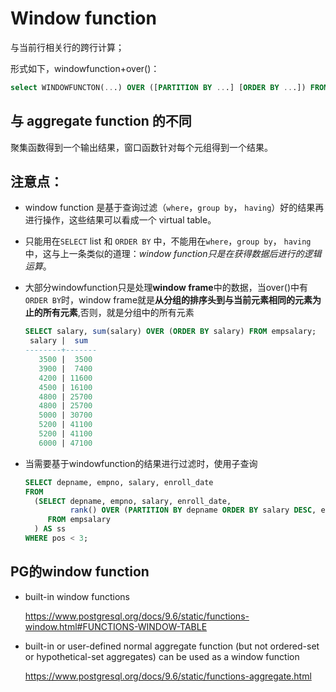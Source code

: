 #  Window function

与当前行相关行的跨行计算；

形式如下，windowfunction+over()：

```Sql
select WINDOWFUNCTON(...) OVER ([PARTITION BY ...] [ORDER BY ...]) FROM ....
```

## 与 aggregate function 的不同

聚集函数得到一个输出结果，窗口函数针对每个元组得到一个结果。

## 注意点：

+ window function 是基于查询过滤（`where`，`group by`， `having`）好的结果再进行操作，这些结果可以看成一个 virtual table。

+ 只能用在`SELECT` list 和  `ORDER BY` 中，不能用在`where`，`group by`， `having`中，这与上一条类似的道理：*window function只是在获得数据后进行的逻辑运算*。

+ 大部分windowfunction只是处理**window frame**中的数据，当over()中有 `ORDER BY`时，window frame就是**从分组的排序头到与当前元素相同的元素为止的所有元素**,否则，就是分组中的所有元素

  ```Sql
  SELECT salary, sum(salary) OVER (ORDER BY salary) FROM empsalary;
   salary |  sum  
  --------+-------
     3500 |  3500
     3900 |  7400
     4200 | 11600
     4500 | 16100
     4800 | 25700
     4800 | 25700
     5000 | 30700
     5200 | 41100
     5200 | 41100
     6000 | 47100
  ```

+ 当需要基于windowfunction的结果进行过滤时，使用子查询

  ```Sql
  SELECT depname, empno, salary, enroll_date
  FROM
    (SELECT depname, empno, salary, enroll_date,
            rank() OVER (PARTITION BY depname ORDER BY salary DESC, empno) AS pos
       FROM empsalary
    ) AS ss
  WHERE pos < 3;
  ```

## PG的window function

+ built-in window functions

  https://www.postgresql.org/docs/9.6/static/functions-window.html#FUNCTIONS-WINDOW-TABLE


+ built-in or user-defined normal aggregate function (but not ordered-set or hypothetical-set aggregates) can be used as a window function

  https://www.postgresql.org/docs/9.6/static/functions-aggregate.html